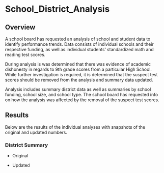 # School_District_Analysis
 
## Overview
A school board has requested an analysis of school and student data to identify performance trends. Data consists of individual schools and their respective funding, as well as individual students' standardized math and reading test scores.

During analysis is was determined that there was evidence of academic dishonesty in regards to 9th grade scores from a particular High School. While further investigation is required, it is determined that the suspect test scores should be removed from the analysis and summary data updated.

Analysis includes summary district data as well as summaries by school funding, school size, and school type. The school board has requested info on how the analysis was affected by the removal of the suspect test scores.

## Results
Below are the results of the individual analyses with snapshots of the original and updated numbers.

### District Summary
* Original


* Updated
